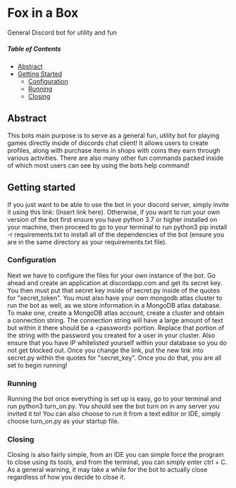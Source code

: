 # Fox in a Box
General Discord bot for utility and fun

##### Table of Contents
* [Abstract](#Abstract)
* [Getting Started](#getting-started)
    * [Configuration](#configuration)
    * [Running](#running)
    * [Closing](#closing)
  
 ## Abstract
 This bots main purpose is to serve as a general fun, utility bot
 for playing games directly inside of discords chat client!
 It allows users to create profiles, along with purchase items in shops with 
 coins they earn through various activities. There are also many other fun
 commands packed inside of which most users can see by using the bots help command!
 
 ## Getting started
 If you just want to be able to use the bot in your discord server, simply invite it 
 using this link: (Insert link here). Otherwise, if you want to run your own version of the bot
 first ensure you have python 3.7 or higher installed on your machine, then
 proceed to go to your terminal to run python3 pip install -r requirements.txt to install all of the dependencies of the bot 
 (ensure you are in the same directory as your requirements.txt file).
 
 
 ### Configuration
 Next we have to configure the files for your own instance of the bot. Go ahead and
 create an application at discordapp.com and get its secret key. You then must put that secret key inside 
 of secret.py inside of the quotes for "secret_token". You must also have your own mongodb atlas cluster to run
 the bot as well, as we store information in a MongoDB atlas database. To make one, create a MongoDB
 atlas account, create a cluster and obtain a connection string. The connection string
 will have a large amount of text but within it there should be a \<password> portion. Replace
 that portion of the string with the password you created for a user in your cluster.
 Also ensure that you have IP whitelisted yourself within your database so you do not get blocked out.
 Once you change the link, put the new link into secret.py within the quotes for "secret_key".
 Once you do that, you are all set to begin running!
 
 ### Running
 Running the bot once everything is set up is easy, go to your terminal and run python3 turn_on.py. You should see the 
 bot turn on in any server you invited it to! You can also choose to run it from a text editor or IDE, simply choose 
 turn_on.py as your startup file.
 
 ### Closing
 Closing is also fairly simple, from an IDE you can simple force the program to close using its tools, and from the
 terminal, you can simply enter ctrl + C. As a general warning, it may take a while for the bot to actually close
 regardless of how you decide to close it.
 
 
